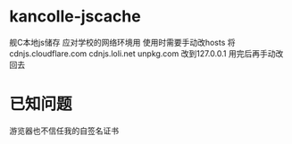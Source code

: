 # kancolle-jscache
舰C本地js储存
应对学校的网络环境用
使用时需要手动改hosts 将cdnjs.cloudflare.com cdnjs.loli.net unpkg.com 改到127.0.0.1
用完后再手动改回去
# 已知问题
游览器也不信任我的自签名证书
